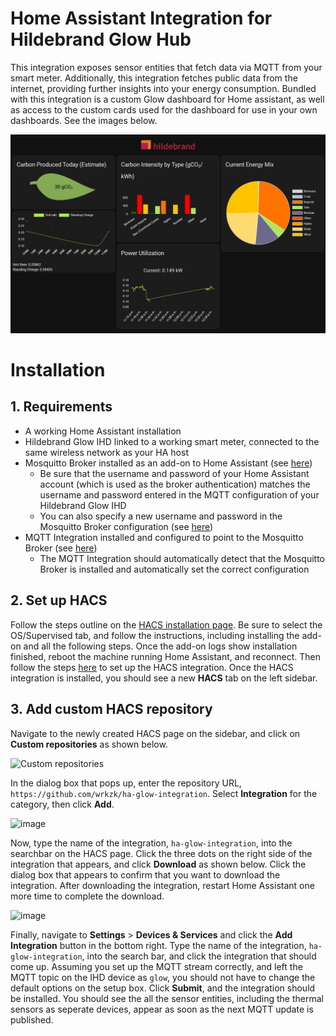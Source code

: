 # Home Assistant Integration for Hildebrand Glow Hub
This integration exposes sensor entities that fetch data via MQTT from your smart meter. Additionally, this integration fetches public data from the internet, providing further insights into your energy consumption. Bundled with this integration is a custom Glow dashboard for Home assistant, as well as access to the custom cards used for the dashboard for use in your own dashboards. See the images below.

![Custom Integration Dashboard](./ha-dashboard.png)

# Installation
## 1. Requirements
- A working Home Assistant installation
- Hildebrand Glow IHD linked to a working smart meter, connected to the same wireless network as your HA host
- Mosquitto Broker installed as an add-on to Home Assistant (see [here](https://github.com/home-assistant/addons/blob/master/mosquitto/DOCS.md))
  - Be sure that the username and password of your Home Assistant account (which is used as the broker authentication) matches the username and password entered in the MQTT configuration of your Hildebrand Glow IHD
  - You can also specify a new username and password in the Mosquitto Broker configuration (see [here](https://github.com/home-assistant/addons/blob/master/mosquitto/DOCS.md#option-logins-optional))
- MQTT Integration installed and configured to point to the Mosquitto Broker (see [here](https://www.home-assistant.io/integrations/mqtt/))
  - The MQTT Integration should automatically detect that the Mosquitto Broker is installed and automatically set the correct configuration

## 2. Set up HACS
Follow the steps outline on the [HACS installation page](https://hacs.xyz/docs/use/download/download/). Be sure to select the OS/Supervised tab, and follow the instructions, including installing the add-on and all the following steps. Once the add-on logs show installation finished, reboot the machine running Home Assistant, and reconnect. Then follow the steps [here](https://hacs.xyz/docs/use/configuration/basic/) to set up the HACS integration. Once the HACS integration is installed, you should see a new **HACS** tab on the left sidebar.

## 3. Add custom HACS repository
Navigate to the newly created HACS page on the sidebar, and click on **Custom repositories** as shown below.

![Custom repositories](https://github.com/user-attachments/assets/e0445598-0787-4f0a-bd49-0fd5ab036314)

In the dialog box that pops up, enter the repository URL, `https://github.com/wrkzk/ha-glow-integration`. Select **Integration** for the category, then click **Add**.

![image](https://github.com/user-attachments/assets/280ed5de-d0ed-4021-975c-74f61b48fcf1)

Now, type the name of the integration, `ha-glow-integration`, into the searchbar on the HACS page. Click the three dots on the right side of the integration that appears, and click **Download** as shown below. Click the dialog box that appears to confirm that you want to download the integration. After downloading the integration, restart Home Assistant one more time to complete the download.

![image](https://github.com/user-attachments/assets/4025d5d7-daf5-4b9e-867c-3435818bc3f1)

Finally, navigate to **Settings** > **Devices & Services** and click the **Add Integration** button in the bottom right. Type the name of the integration, `ha-glow-integration`, into the search bar, and click the integration that should come up. Assuming you set up the MQTT stream correctly, and left the MQTT topic on the IHD device as `glow`, you should not have to change the default options on the setup box. Click **Submit**, and the integration should be installed. You should see the all the sensor entities, including the thermal sensors as seperate devices, appear as soon as the next MQTT update is published.
